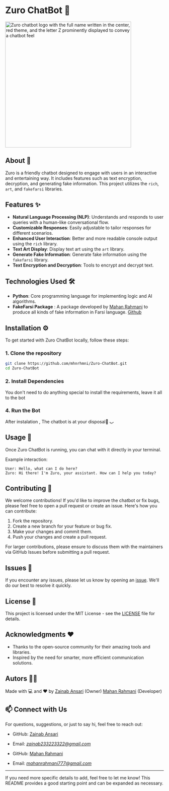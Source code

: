 # Zuro ChatBot 🤖
<img src="https://github.com/user-attachments/assets/ebbadb03-4b72-4b45-befb-2ce0100b137e" alt="Zuro chatbot logo with the full name written in the center, red theme, and the letter Z prominently displayed to convey a chatbot feel" width="400" height="400">



## About 📖

Zuro is a friendly chatbot designed to engage with users in an interactive and entertaining way. It includes features such as text encryption, decryption, and generating fake information. This project utilizes the `rich`, `art`, and `fakefarsi` libraries.

## Features ✨
- **Natural Language Processing (NLP)**: Understands and responds to user queries with a human-like conversational flow.
- **Customizable Responses**: Easily adjustable to tailor responses for different scenarios.
- **Enhanced User Interaction**: Better and more readable console output using the `rich` library.
- **Text Art Display**: Display text art using the `art` library.
- **Generate Fake Information**: Generate fake information using the `fakefarsi` library.
- **Text Encryption and Decryption**: Tools to encrypt and decrypt text.


## Technologies Used 🛠️

- **Python**: Core programming language for implementing logic and AI algorithms.
- **FakeFarsi Package** : A package developed by [Mahan Rahmani](https://github.com/mhnrhmni) to produce all kinds of fake information in Farsi language. [Github](https://github.com/mhnrhmni/FakeFarsi)

## Installation ⚙️

To get started with Zuro ChatBot locally, follow these steps:

### 1. Clone the repository

```bash
git clone https://github.com/mhnrhmni/Zuro-ChatBot.git
cd Zuro-ChatBot
```

### 2. Install Dependencies

You don't need to do anything special to install the requirements, leave it all to the bot

### 4. Run the Bot

After instalation , The chatbot is at your disposal
َب

## Usage 💬

Once Zuro ChatBot is running, you can chat with it directly in your terminal.  

Example interaction:

```text
User: Hello, what can I do here?
Zuro: Hi there! I'm Zuro, your assistant. How can I help you today?
```


## Contributing 🤝

We welcome contributions! If you'd like to improve the chatbot or fix bugs, please feel free to open a pull request or create an issue. Here's how you can contribute:

1. Fork the repository.
2. Create a new branch for your feature or bug fix.
3. Make your changes and commit them.
4. Push your changes and create a pull request.

For larger contributions, please ensure to discuss them with the maintainers via GitHub Issues before submitting a pull request.

## Issues 🐛
If you encounter any issues, please let us know by opening an [issue](https://github.com/mhnrhmni/Zuro-ChatBot/issues). We'll do our best to resolve it quickly.  

## License 📜

This project is licensed under the MIT License - see the [LICENSE](LICENSE) file for details.

## Acknowledgments ❤️
- Thanks to the open-source community for their amazing tools and libraries.  
- Inspired by the need for smarter, more efficient communication solutions.

## Autors 🧑‍💻
Made with 💻 and ❤️ by
[Zainab Ansari](https://github.com/zainab0077) (Owner)
[Mahan Rahmani](https://github.com/mhnrhmni) (Developer)


## 📫 Connect with Us  
For questions, suggestions, or just to say hi, feel free to reach out:  
- GitHub: [Zainab Ansari](https://github.com/zainab0077)
- Email: *zainab233223322@gmail.com*

- GitHub: [Mahan Rahmani](https://github.com/mhnrhmni)  
- Email: *mahanrahmani777@gmail.com*
  
---

If you need more specific details to add, feel free to let me know! This README provides a good starting point and can be expanded as necessary.
